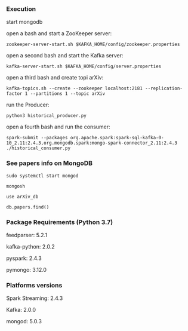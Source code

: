 ### Execution
start mongodb

open a bash and start a ZooKeeper server:
```
zookeeper-server-start.sh $KAFKA_HOME/config/zookeeper.properties
```
open a second bash and start the Kafka server:
```
kafka-server-start.sh $KAFKA_HOME/config/server.properties
```
open a third bash and create topi arXiv:
```
kafka-topics.sh --create --zookeeper localhost:2181 --replication-factor 1 --partitions 1 --topic arXiv
```
run the Producer:
```
python3 historical_producer.py
```
open a fourth bash and run the consumer:
```
spark-submit --packages org.apache.spark:spark-sql-kafka-0-10_2.11:2.4.3,org.mongodb.spark:mongo-spark-connector_2.11:2.4.3 ./historical_consumer.py
```

### See papers info on MongoDB
```
sudo systemctl start mongod
```

```
mongosh
```

```
use arXiv_db
```

```
db.papers.find()
```


### Package Requirements (Python 3.7)
feedparser: 5.2.1

kafka-python: 2.0.2

pyspark: 2.4.3

pymongo: 3.12.0              


### Platforms versions
Spark Streaming: 2.4.3

Kafka: 2.0.0

mongod: 5.0.3
